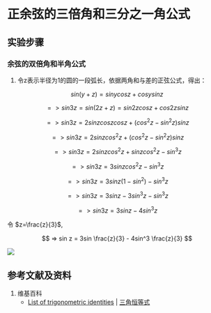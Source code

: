 # 正余弦的三倍角和三分之一角公式

## 实验步骤

### 余弦的双倍角和半角公式

1. 令z表示半径为1的圆的一段弧长，依据两角和与差的正弦公式，得出：

$$ sin(y+z) = sin ycos z + cos ysin z $$

$$ => sin 3z = sin(2z+z) = sin 2zcos z + cos 2zsin z $$

$$ => sin 3z = 2sin zcos zcos z + (cos^2 z - sin^2 z)sin z $$

$$ => sin 3z = 2sin zcos^2 z + (cos^2 z - sin^2 z)sin z $$

$$ => sin 3z = 2sin zcos^2 z + sin zcos^2 z - sin^3 z $$

$$ => sin 3z = 3sin zcos^2 z - sin^3 z $$

$$ => sin 3z = 3sin z(1 - sin^2) - sin^3 z $$

$$ => sin 3z = 3sin z - 3sin^3 z - sin^3 z $$

$$ => sin 3z = 3sin z - 4sin^3 z $$

令 $z=\frac{z}{3}$, 

$$ => sin z = 3sin \frac{z}{3} - 4sin^3 \frac{z}{3} $$

![](/images/欧几里得几何/三角学/三角恒等式/正余弦的三倍角和三分之一角公式/11a2.jpg)

## 参考文献及资料

1. 维基百科
	- [List of trigonometric identities](https://en.wikipedia.org/wiki/List_of_trigonometric_identities) | [三角恒等式](https://zh.wikipedia.org/wiki/%E4%B8%89%E8%A7%92%E6%81%92%E7%AD%89%E5%BC%8F#%E8%A7%92%E7%9A%84%E5%92%8C%E5%B7%AE%E6%81%92%E7%AD%89%E5%BC%8F) 



